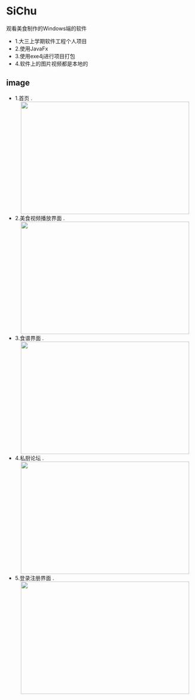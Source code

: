 # SiChu
观看美食制作的Windows端的软件
* 1.大三上学期软件工程个人项目
* 2.使用JavaFx
* 3.使用exe4j进行项目打包
* 4.软件上的图片视频都是本地的
## image
* 1.首页
.<div align=center><img src="https://github.com/wzdnh/SiChu/blob/master/SiChu/img/1.png" width="450" height="300" /></div>
* 2.美食视频播放界面
.<div align=center><img src="https://github.com/wzdnh/SiChu/blob/master/SiChu/img/2.png" width="450" height="300" /></div>
* 3.食谱界面
.<div align=center><img src="https://github.com/wzdnh/SiChu/blob/master/SiChu/img/3.png" width="450" height="300" /></div>
* 4.私厨论坛
.<div align=center><img src="https://github.com/wzdnh/SiChu/blob/master/SiChu/img/4.png" width="450" height="300" /></div>
* 5.登录注册界面
.<div align=center><img src="https://github.com/wzdnh/SiChu/blob/master/SiChu/img/5.png" width="450" height="300" /></div>

